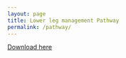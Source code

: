 ```yaml
---
layout: page
title: Lower leg management Pathway
permalink: /pathway/
---
```



 

<a href="../assets/path.docx">Download here</a>

 



